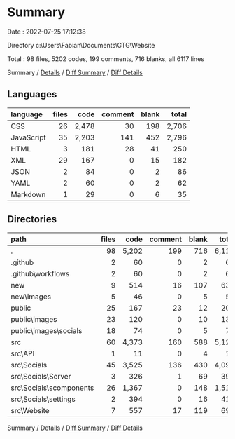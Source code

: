 # Summary

Date : 2022-07-25 17:12:38

Directory c:\\Users\\Fabian\\Documents\\GTG\\Website

Total : 98 files,  5202 codes, 199 comments, 716 blanks, all 6117 lines

Summary / [Details](details.md) / [Diff Summary](diff.md) / [Diff Details](diff-details.md)

## Languages
| language | files | code | comment | blank | total |
| :--- | ---: | ---: | ---: | ---: | ---: |
| CSS | 26 | 2,478 | 30 | 198 | 2,706 |
| JavaScript | 35 | 2,203 | 141 | 452 | 2,796 |
| HTML | 3 | 181 | 28 | 41 | 250 |
| XML | 29 | 167 | 0 | 15 | 182 |
| JSON | 2 | 84 | 0 | 2 | 86 |
| YAML | 2 | 60 | 0 | 2 | 62 |
| Markdown | 1 | 29 | 0 | 6 | 35 |

## Directories
| path | files | code | comment | blank | total |
| :--- | ---: | ---: | ---: | ---: | ---: |
| . | 98 | 5,202 | 199 | 716 | 6,117 |
| .github | 2 | 60 | 0 | 2 | 62 |
| .github\\workflows | 2 | 60 | 0 | 2 | 62 |
| new | 9 | 514 | 16 | 107 | 637 |
| new\\images | 5 | 46 | 0 | 5 | 51 |
| public | 25 | 167 | 23 | 12 | 202 |
| public\\images | 23 | 120 | 0 | 10 | 130 |
| public\\images\\socials | 18 | 74 | 0 | 5 | 79 |
| src | 60 | 4,373 | 160 | 588 | 5,121 |
| src\\API | 1 | 11 | 0 | 4 | 15 |
| src\\Socials | 45 | 3,525 | 136 | 430 | 4,091 |
| src\\Socials\\Server | 3 | 326 | 1 | 69 | 396 |
| src\\Socials\\scomponents | 26 | 1,367 | 0 | 148 | 1,515 |
| src\\Socials\\settings | 2 | 394 | 0 | 16 | 410 |
| src\\Website | 7 | 557 | 17 | 119 | 693 |

Summary / [Details](details.md) / [Diff Summary](diff.md) / [Diff Details](diff-details.md)